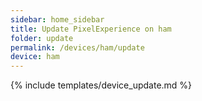 ```yaml
---
sidebar: home_sidebar
title: Update PixelExperience on ham
folder: update
permalink: /devices/ham/update
device: ham
---
```

{% include templates/device_update.md %}
